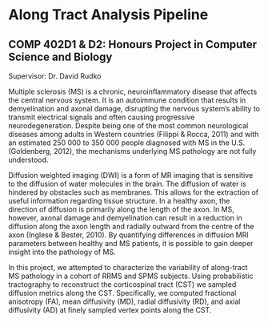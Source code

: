 # Along Tract Analysis Pipeline
## COMP 402D1 & D2: Honours Project in Computer Science and Biology
Supervisor: Dr. David Rudko

Multiple sclerosis (MS) is a chronic, neuroinflammatory disease that affects the central nervous system. It is an autoimmune condition that results in demyelination and axonal damage, disrupting the nervous system’s ability to transmit electrical signals and often causing progressive neurodegeneration. Despite being one of the most common neurological diseases among adults in Western countries (Filippi & Rocca, 2011) and with an estimated 250 000 to 350 000 people diagnosed with MS in the U.S. (Goldenberg, 2012), the mechanisms underlying MS pathology are not fully understood.

Diffusion weighted imaging (DWI) is a form of MR imaging that is sensitive to the diffusion of water molecules in the brain. The diffusion of water is hindered by obstacles such as membranes. This allows for the extraction of useful information regarding tissue structure. In a healthy axon, the direction of diffusion is primarily along the length of the axon. In MS, however, axonal damage and demyelination can result in a reduction in diffusion along the axon length and radially outward from the centre of the axon (Inglese & Bester, 2010). By quantifying differences in diffusion MRI parameters between healthy and MS patients, it is possible to gain deeper insight into the pathology of MS. 

In this project, we attempted to characterize the variability of along-tract MS pathology in a cohort of RRMS and SPMS subjects. Using probabilistic tractography to reconstruct the corticospinal tract (CST) we sampled diffusion metrics along the CST. Specifically, we computed fractional anisotropy (FA), mean diffusivity (MD), radial diffusivity (RD), and axial diffusivity (AD) at finely sampled vertex points along the CST.
